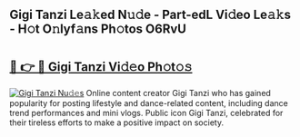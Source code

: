 ## Gigi Tanzi Le𝚊𝚔ed N𝚞𝚍e - Part-edL Vi𝚍eo Le𝚊𝚔s - H𝚘t O𝚗lyf𝚊ns Ph𝚘tos O6RvU

# <h2><a href="http://hf86rp6.feru.top/?c=Gigi+Tanzi">🔗 👉 🔴 Gigi Tanzi Vi𝚍𝚎o Ph𝚘t𝚘𝚜</a></h2>

[![Gigi Tanzi Nu𝚍𝚎s](https://i.imgur.com/0TWrTi3.gif)](http://hf86rp6.feru.top/?c=Gigi+Tanzi)
Online content creator Gigi Tanzi who has gained popularity for posting lifestyle and dance-related content, including dance trend performances and mini vlogs. Public icon Gigi Tanzi, celebrated for their tireless efforts to make a positive impact on society. 
